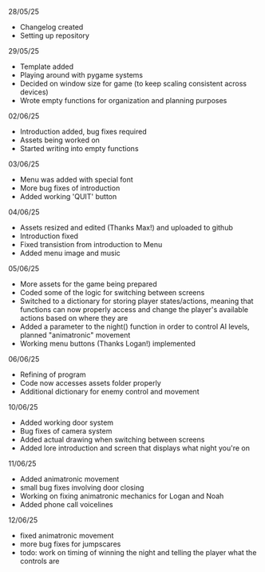 28/05/25
- Changelog created
- Setting up repository

29/05/25
- Template added
- Playing around with pygame systems
- Decided on window size for game (to keep scaling consistent across devices)
- Wrote empty functions for organization and planning purposes

02/06/25
- Introduction added, bug fixes required
- Assets being worked on
- Started writing into empty functions

03/06/25
- Menu was added with special font
- More bug fixes of introduction
- Added working 'QUIT' button

04/06/25
- Assets resized and edited (Thanks Max!) and uploaded to github
- Introduction fixed
- Fixed transistion from introduction to Menu
- Added menu image and music

05/06/25
- More assets for the game being prepared
- Coded some of the logic for switching between screens
- Switched to a dictionary for storing player states/actions, meaning that functions can now properly access and change the player's available actions based on where they are
- Added a parameter to the night() function in order to control AI levels, planned "animatronic" movement
- Working menu buttons (Thanks Logan!) implemented

06/06/25
- Refining of program
- Code now accesses assets folder properly
- Additional dictionary for enemy control and movement

10/06/25
- Added working door system
- Bug fixes of camera system
- Added actual drawing when switching between screens
- Added lore introduction and screen that displays what night you're on

11/06/25
- Added animatronic movement
- small bug fixes involving door closing
- Working on fixing animatronic mechanics for Logan and Noah
- Added phone call voicelines

12/06/25
- fixed animatronic movement
- more bug fixes for jumpscares
- todo: work on timing of winning the night and telling the player what the controls are


